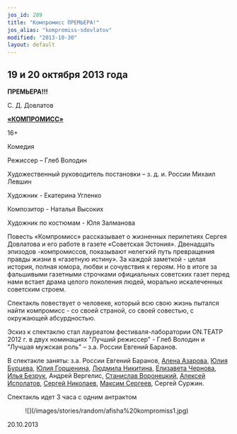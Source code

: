 ```yaml
---
jos_id: 289
title: "Компромисс ПРЕМЬЕРА!"
jos_alias: "kompromiss-sdovlatov"
modified: "2013-10-30"
layout: default
---
```


## 19 и 20 октября 2013 года

**ПРЕМЬЕРА!!!**

С. Д. Довлатов

[**«КОМПРОМИСС»**](282-kompromiss-sdovlatov.html)

16+

Комедия

Режиссер – Глеб Володин

Художественный руководитель постановки – з. д. и. России Михаил Левшин

Художник - Екатерина Угленко

Композитор - Наталья Высоких

Художник по костюмам - Юля Залманова

Повесть «Компромисс» рассказывает о жизненных перипетиях Сергея Довлатова и его работе в газете «Советская Эстония». Двенадцать эпизодов -компромиссов, показывают нелегкий путь превращения правды жизни в «газетную истину». За каждой заметкой - целая история, полная юмора, любви и сочувствия к героям. Но в итоге за фальшивыми газетными строчками официальных советских газет перед нами встает драма целого поколения людей, морально искалеченных советским строем.

Спектакль повествует о человеке, который всю свою жизнь пытался найти компромисс - со своей страной, со своей совестью, с окружающей абсурдностью.

Эскиз к спектаклю стал лауреатом фестиваля-лаборатории ON.ТЕАТР 2012 г. в двух номинациях "Лучший режиссер" - Глеб Володин и "Лучшая мужская роль" – з.а. России Евгений Баранов.

В спектакле заняты: з.а. России Евгений Баранов, [Алена Азарова](86-alena-azarova.html), [Юлия Бурцева](78-ylia-burceva.html), [Юлия Горшенина](49-ylia-gorshenina.html), [Людмила Никитина](63-lyda-nikitina.html), [Елизавета Чернова](48-chernovaelizaveta.html), [Илья Безрук](83-bezryk-ilya.html), Андрей Вергелис, [Станислав Воронецкий](51-stas-voronetski.html), [Алексей Исполатов](53-aleksei-ispolatov.html), [Сергей Николаев](52-sergei-nikolaev.html), [Максим Сергеев](57-maxsim-sergeev.html), Сергей Суржин.

Спектакль идет 3 часа с одним антрактом

<figure>
![](/images/stories/random/afisha%20kompromiss1.jpg)
</figure>

20.10.2013

